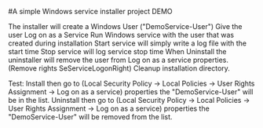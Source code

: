 #A simple Windows service installer project DEMO

The installer will create a Windows User ("DemoService-User")
Give the user Log on as a Service
Run Windows service with the user that was created during installation
Start service will simply write a log file with the start time
Stop service will log service stop time
When Uninstall the uninstaller will remove the user from Log on as a service properties. (Remove rights SeServiceLogonRight)
Cleanup installation directory.

Test:
Install then go to (Local Security Policy -> Local Policies -> User Rights Assignment -> Log on as a service) properties
the "DemoService-User" will be in the list.
Uninstall then go to (Local Security Policy -> Local Policies -> User Rights Assignment -> Log on as a service) properties
the "DemoService-User" will be removed from the list.
